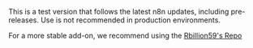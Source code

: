 This is a test version that follows the latest n8n updates, including pre-releases. Use is not recommended in production environments.

For a more stable add-on, we recommend using the [Rbillion59's Repo](https://github.com/Rbillon59/hass-n8n)
